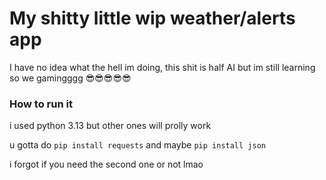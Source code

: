 # My shitty little wip weather/alerts app

  I have no idea what the hell im doing, this shit is half AI but im still learning so we gamingggg 😎😎😎😎😎

### How to run it

  i used python 3.13 but other ones will prolly work
  
  u gotta do `pip install requests` and maybe `pip install json`
  
  i forgot if you need the second one or not lmao
